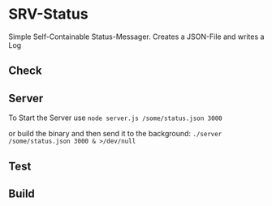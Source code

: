 # SRV-Status

Simple Self-Containable Status-Messager. Creates a JSON-File and writes a Log

## Check

## Server

To Start the Server use `node server.js /some/status.json 3000`

or build the binary and then send it to the background: `./server /some/status.json 3000 & >/dev/null`

## Test

## Build